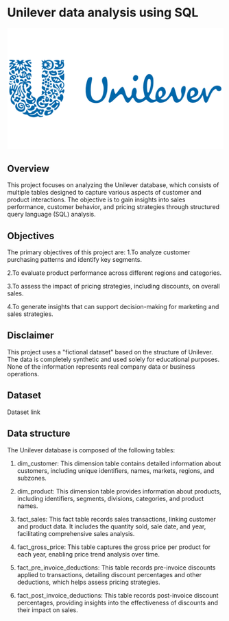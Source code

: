 # Unilever data analysis using SQL
![Unilever logo](https://github.com/shristii589/unilvr_sql_project/blob/main/unilever2.png)
## Overview
This project focuses on analyzing the Unilever database, which consists of multiple tables designed to capture various aspects of customer and product interactions. The objective is to gain insights into sales performance, customer behavior, and pricing strategies through structured query language (SQL) analysis.
## Objectives
The primary objectives of this project are:
1.To analyze customer purchasing patterns and identify key segments.

2.To evaluate product performance across different regions and categories.

3.To assess the impact of pricing strategies, including discounts, on overall sales.

4.To generate insights that can support decision-making for marketing and sales strategies.
## Disclaimer
This project uses a "fictional dataset" based on the structure of Unilever. The data is completely synthetic and used solely for educational purposes. None of the information represents real company data or business operations.

## Dataset
Dataset link 

## Data structure
The Unilever database is composed of the following tables:
1. dim_customer: This dimension table contains detailed information about customers, including unique identifiers, names, markets, regions, and subzones.
 
2. dim_product: This dimension table provides information about products, including identifiers, segments, divisions, categories, and product names.
 
3. fact_sales: This fact table records sales transactions, linking customer and product data. It includes the quantity sold, sale date, and year, facilitating comprehensive sales analysis.
 
4. fact_gross_price: This table captures the gross price per product for each year, enabling price trend analysis over time.
 
5. fact_pre_invoice_deductions: This table records pre-invoice discounts applied to transactions, detailing discount percentages and other deductions, which helps assess pricing strategies.
 
6. fact_post_invoice_deductions: This table records post-invoice discount percentages, providing insights into the effectiveness of discounts and their impact on sales.



